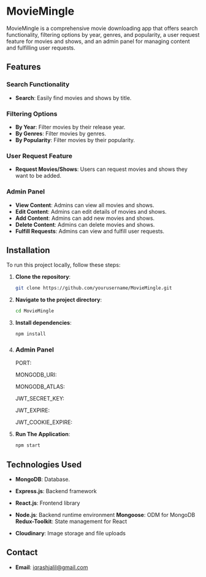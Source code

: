 # MovieMingle

MovieMingle is a comprehensive movie downloading app that offers search functionality, filtering options by year, genres, and popularity, a user request feature for movies and shows, and an admin panel for managing content and fulfilling user requests.

## Features

### Search Functionality

- **Search**: Easily find movies and shows by title.

### Filtering Options

- **By Year**: Filter movies by their release year.
- **By Genres**: Filter movies by genres.
- **By Popularity**: Filter movies by their popularity.

### User Request Feature

- **Request Movies/Shows**: Users can request movies and shows they want to be added.

### Admin Panel

- **View Content**: Admins can view all movies and shows.
- **Edit Content**: Admins can edit details of movies and shows.
- **Add Content**: Admins can add new movies and shows.
- **Delete Content**: Admins can delete movies and shows.
- **Fulfill Requests**: Admins can view and fulfill user requests.

## Installation

To run this project locally, follow these steps:

1.  **Clone the repository**:

    ```bash
    git clone https://github.com/yourusername/MovieMingle.git
    ```

2.  **Navigate to the project directory**:

    ```bash
    cd MovieMingle
    ```

3.  **Install dependencies**:

    ```bash
    npm install
    ```

4.  ### Admin Panel

    PORT:

    MONGODB_URI:

    MONGODB_ATLAS:

    JWT_SECRET_KEY:

    JWT_EXPIRE:

    JWT_COOKIE_EXPIRE:

5.  **Run The Application**:

    ```bash
    npm start
    ```

## Technologies Used

- **MongoDB**: Database.

- **Express.js**: Backend framework
- **React.js**: Frontend library
- **Node.js**: Backend runtime environment
  **Mongoose**: ODM for MongoDB
  **Redux-Toolkit**: State management for React
- **Cloudinary**: Image storage and file uploads

## Contact

- **Email**: iqrashjalil@gmail.com
